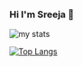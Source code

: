 ### Hi I'm Sreeja 👋

<img alt="my stats" src="https://github-readme-stats.vercel.app/api?username=sreejabethu"/>

[![Top Langs](https://github-readme-stats.vercel.app/api/top-langs/?username=sreejabethu)](https://github.com/sreejabethu/github-readme-stats)
